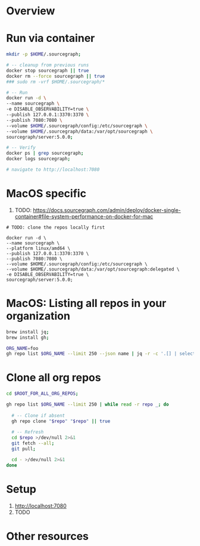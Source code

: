 # Overview


# Run via container
```bash
mkdir -p $HOME/.sourcegraph;

# -- cleanup from previous runs
docker stop sourcegraph || true
docker rm --force sourcegraph || true
### sudo rm -vrf $HOME/.sourcegraph/*

# -- Run
docker run -d \
--name sourcegraph \
-e DISABLE_OBSERVABILITY=true \
--publish 127.0.0.1:3370:3370 \
--publish 7080:7080 \
--volume $HOME/.sourcegraph/config:/etc/sourcegraph \
--volume $HOME/.sourcegraph/data:/var/opt/sourcegraph \
sourcegraph/server:5.0.0;

# -- Verify
docker ps | grep sourcegraph;
docker logs sourcegraph;

# navigate to http://localhost:7080
```


# MacOS specific
1. TODO: https://docs.sourcegraph.com/admin/deploy/docker-single-container#file-system-performance-on-docker-for-mac
```
# TODO: clone the repos locally first

docker run -d \
--name sourcegraph \
--platform linux/amd64 \
--publish 127.0.0.1:3370:3370 \
--publish 7080:7080 \
--volume $HOME/.sourcegraph/config:/etc/sourcegraph \
--volume $HOME/.sourcegraph/data:/var/opt/sourcegraph:delegated \
-e DISABLE_OBSERVABILITY=true \
sourcegraph/server:5.0.0;
```


# MacOS: Listing all repos in your organization
```bash
brew install jq;
brew install gh;

ORG_NAME=foo
gh repo list $ORG_NAME --limit 250 --json name | jq -r -c '.[] | select(.name) | .name' | sort > all_repos.txt;
```


# Clone all org repos
```bash
cd $ROOT_FOR_ALL_ORG_REPOS;

gh repo list $ORG_NAME --limit 250 | while read -r repo _; do
  
  # -- Clone if absent
  gh repo clone "$repo" "$repo" || true
  
  # -- Refresh
  cd $repo >/dev/null 2>&1
  git fetch --all;
  git pull;

  cd - >/dev/null 2>&1
done
```


# Setup
1. [http://localhost:7080](http://localhost:7080)
1. TODO 

# Other resources
